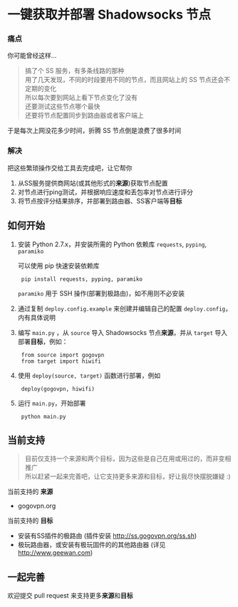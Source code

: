 # 一键获取并部署 Shadowsocks 节点

### 痛点

你可能曾经这样...

> 搞了个 SS 服务，有多条线路的那种  
> 用了几天发现，不同的时段要用不同的节点，而且网站上的 SS 节点还会不定期的变化  
> 所以每次要到网站上看下节点变化了没有  
> 还要测试这些节点哪个最快  
> 还要将节点配置同步到路由器或者客户端上  

于是每次上网没花多少时间，折腾 SS 节点倒是浪费了很多时间

### 解决

把这些繁琐操作交给工具去完成吧，让它帮你

1. 从SS服务提供商网站(或其他形式的**来源**)获取节点配置
2. 对节点进行ping测试，并根据响应速度和丢包率对节点进行评分
3. 将节点按评分结果排序，并部署到路由器、SS客户端等**目标**

## 如何开始

1. 安装 Python 2.7.x，并安装所需的 Python 依赖库 `requests`, `pyping`, `paramiko`

	可以使用 pip 快速安装依赖库

		pip install requests, pyping, paramiko

	`paramiko` 用于 SSH 操作(部署到极路由)，如不用则不必安装

2. 通过复制 `deploy.config.example` 来创建并编辑自己的配置 `deploy.config`，内有具体说明

3. 编写 `main.py` ，从 `source` 导入 Shadowsocks 节点**来源**，并从 `target` 导入部署**目标**，例如：

		from source import gogovpn
		from target import hiwifi

5. 使用 `deploy(source, target)` 函数进行部署，例如

		deploy(gogovpn, hiwifi)

6. 运行 `main.py`，开始部署

		python main.py

## 当前支持

> 目前仅支持一个来源和两个目标，因为这些是自己在用或用过的，而非变相推广  
> 所以赶紧一起来完善吧，让它支持更多来源和目标，好让我尽快摆脱嫌疑 :)

当前支持的 **来源**

* gogovpn.org

当前支持的 **目标**

* 安装有SS插件的极路由 (插件安装 http://ss.gogovpn.org/ss.sh)
* 极玩路由器，或安装有极玩固件的的其他路由器 (详见 http://www.geewan.com)

## 一起完善

欢迎提交 pull request 来支持更多**来源**和**目标**
